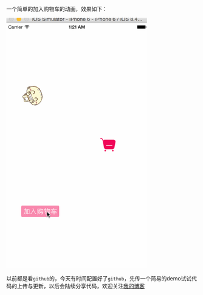 一个简单的加入购物车的动画，效果如下：

![](https://github.com/Loveway/AddShopCar/blob/master/gif/AddShopCar-gif.gif)


以前都是看`github`的，今天有时间配置好了`github`，先传一个简易的demo试试代码的上传与更新，以后会陆续分享代码，欢迎关注[我的博客](http://blog.csdn.net/loveway_)
